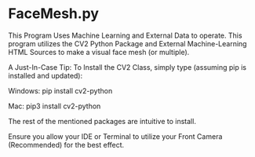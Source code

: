 # FaceMesh.py
This Program Uses Machine Learning and External Data to operate. This program utilizes the CV2 Python Package and External Machine-Learning HTML Sources to make a visual face mesh (or multiple).

A Just-In-Case Tip: To Install the CV2 Class, simply type (assuming pip is installed and updated):

Windows: pip install cv2-python

Mac: pip3 install cv2-python

The rest of the mentioned packages are intuitive to install.

Ensure you allow your IDE or Terminal to utilize your Front Camera (Recommended) for the best effect.
